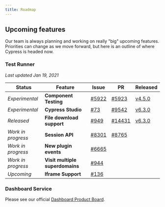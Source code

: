 ```yaml
---
title: Roadmap
---
```


## Upcoming features

Our team is always planning and working on really "big" upcoming features. Priorities can change as we move forward, but here is an outline of where Cypress is headed now.

### Test Runner

_Last updated Jan 19, 2021_

| Status             | Feature                         | Issue                                                      | PR                                                         | Released                                     |
| ------------------ | ------------------------------- | ---------------------------------------------------------- | ---------------------------------------------------------- | -------------------------------------------- |
| _Experimental_     | **Component Testing**           | [#5922](https://github.com/cypress-io/cypress/issues/5922) | [#5923](https://github.com/cypress-io/cypress/pull/5923)   | [v4.5.0](/guides/references/changelog#4-5-0) |
| _Experimental_     | **Cypress Studio**              | [#73](https://github.com/cypress-io/cypress/issues/73)     | [#9542](https://github.com/cypress-io/cypress/pull/9542)   | [v6.3.0](/guides/references/changelog#6-3-0) |
| _Released_         | **File download support**       | [#949](https://github.com/cypress-io/cypress/issues/949)   | [#14431](https://github.com/cypress-io/cypress/pull/14431) | [v6.3.0](/guides/references/changelog#6-3-0) |
| _Work in progress_ | **Session API**                 | [#8301](https://github.com/cypress-io/cypress/issues/8301) | [#8765](https://github.com/cypress-io/cypress/pull/8765)   |
| _Work in progress_ | **New plugin events**           | [#6665](https://github.com/cypress-io/cypress/issues/6665) |                                                            |
| _Work in progress_ | **Visit multiple superdomains** | [#944](https://github.com/cypress-io/cypress/issues/944)   |                                                            |
| _Upcoming_         | **Iframe Support**              | [#136](https://github.com/cypress-io/cypress/issues/136)   |                                                            |

### Dashboard Service

Please see our official [Dashboard Product Board](https://portal.productboard.com/cypress-io/1-cypress-dashboard).
